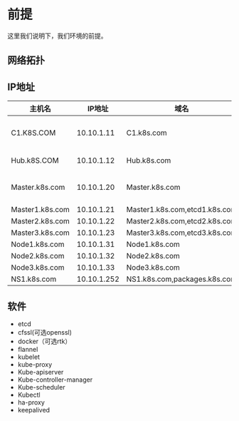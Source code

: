 # 前提 #
这里我们说明下，我们环境的前提。
## 网络拓扑 ##
## IP地址 ##

主机名|IP地址|域名|其它
-----|------|----|---
C1.K8S.COM|10.10.1.11|C1.k8s.com|基础公共服务器
Hub.k8S.COM|10.10.1.12|Hub.k8s.com|Docker hub
Master.k8s.com|10.10.1.20|Master.k8s.com|master虚拟地址
Master1.k8s.com|10.10.1.21|Master1.k8s.com,etcd1.k8s.com|Master1
Master2.k8s.com|10.10.1.22|Master2.k8s.com,etcd2.k8s.com|Master2
Master3.k8s.com|10.10.1.23|Master3.k8s.com,etcd3.k8s.com|Master3
Node1.k8s.com|10.10.1.31|Node1.k8s.com	
Node2.k8s.com|10.10.1.32|Node2.k8s.com	
Node3.k8s.com|10.10.1.33|Node3.k8s.com	
NS1.k8s.com|10.10.1.252|NS1.k8s.com,packages.k8s.com	

## 软件 ##
* etcd
* cfssl(可选openssl)
* docker（可选rtk）
* flannel
* kubelet
* kube-proxy
* Kube-apiserver
* Kube-controller-manager
* Kube-scheduler
* Kubectl
* ha-proxy
* keepalived



